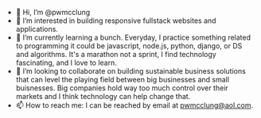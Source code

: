 - 👋 Hi, I’m @pwmcclung
- 👀 I’m interested in building responsive fullstack websites and applications.
- 🌱 I’m currently learning a bunch. Everyday, I practice something related to programming it could be javascript, node.js, python, django, or DS and algorithms. It's a marathon not a sprint, I find technology fascinating, and I love to learn.
- 💞️ I’m looking to collaborate on building sustainable business solutions that can level the playing field between big businesses and small  buisnesses. Big companies hold way too much control over their markets and I think technology can help change that.
- 📫 How to reach me: I can be reached by email at pwmcclung@aol.com. 

<!---
pwmcclung/pwmcclung is a ✨ special ✨ repository because its `README.md` (this file) appears on your GitHub profile.
You can click the Preview link to take a look at your changes.
--->
